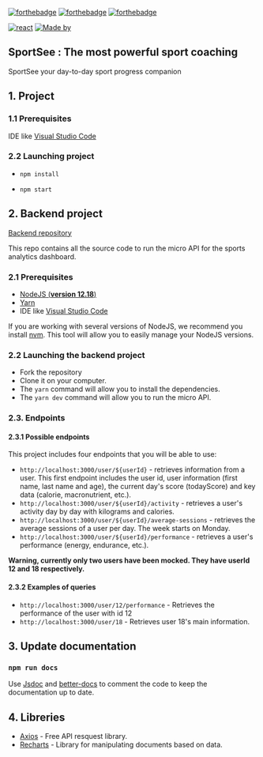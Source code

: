 [![forthebadge](https://forthebadge.com/images/badges/uses-html.svg)](https://forthebadge.com)
[![forthebadge](https://forthebadge.com/images/badges/uses-css.svg)](https://forthebadge.com)
[![forthebadge](https://forthebadge.com/images/badges/made-with-javascript.svg)](https://forthebadge.com)

[![react](https://img.shields.io/badge/MADE%20WITH-REACT-informational?style=for-the-badge)](https://icons8.com/icon/123603/react-native)
[![Made by](https://img.shields.io/badge/MADE%20BY-SYLVAIN%20CROS-orange?style=for-the-badge)](https://github.com/Syl20cros)

## SportSee : **The most powerful sport coaching**

SportSee your day-to-day sport progress companion


## 1. Project

### 1.1 Prerequisites

IDE like [Visual Studio Code](https://code.visualstudio.com/)

### 2.2 Launching project

 - `npm install`

 - `npm start`

## 2. Backend project

[Backend repository](https://github.com/OpenClassrooms-Student-Center/P9-front-end-dashboard)

This repo contains all the source code to run the micro API for the sports analytics dashboard.

### 2.1 Prerequisites

- [NodeJS (**version 12.18**)](https://nodejs.org/en/)
- [Yarn](https://yarnpkg.com/)
- IDE like [Visual Studio Code](https://code.visualstudio.com/)

If you are working with several versions of NodeJS, we recommend you install [nvm](https://github.com/nvm-sh/nvm). This tool will allow you to easily manage your NodeJS versions.

### 2.2 Launching the backend project

- Fork the repository
- Clone it on your computer.
- The `yarn` command will allow you to install the dependencies.
- The `yarn dev` command will allow you to run the micro API.

### 2.3. Endpoints

#### 2.3.1 Possible endpoints

This project includes four endpoints that you will be able to use: 

- `http://localhost:3000/user/${userId}` - retrieves information from a user. This first endpoint includes the user id, user information (first name, last name and age), the current day's score (todayScore) and key data (calorie, macronutrient, etc.).
- `http://localhost:3000/user/${userId}/activity` - retrieves a user's activity day by day with kilograms and calories.
- `http://localhost:3000/user/${userId}/average-sessions` - retrieves the average sessions of a user per day. The week starts on Monday.
- `http://localhost:3000/user/${userId}/performance` - retrieves a user's performance (energy, endurance, etc.).

**Warning, currently only two users have been mocked. They have userId 12 and 18 respectively.**

#### 2.3.2 Examples of queries

- `http://localhost:3000/user/12/performance` - Retrieves the performance of the user with id 12
- `http://localhost:3000/user/18` - Retrieves user 18's main information.

## 3. Update documentation

### `npm run docs`

Use [Jsdoc](https://jsdoc.app/index.html) and [better-docs](https://github.com/SoftwareBrothers/better-docs) to comment the code to keep the documentation up to date.

## 4. Libreries

- [Axios](https://www.npmjs.com/package/axios) - Free API resquest library.
- [Recharts](https://recharts.org/en-US/) - Library for manipulating documents based on data.